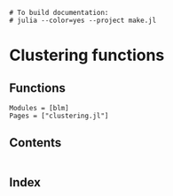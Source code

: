 ```@meta
# To build documentation:
# julia --color=yes --project make.jl
```

Clustering functions
====================

## Functions

```@autodocs
Modules = [blm]
Pages = ["clustering.jl"]
```

## Contents

```@contents
```

## Index

```@index
```
